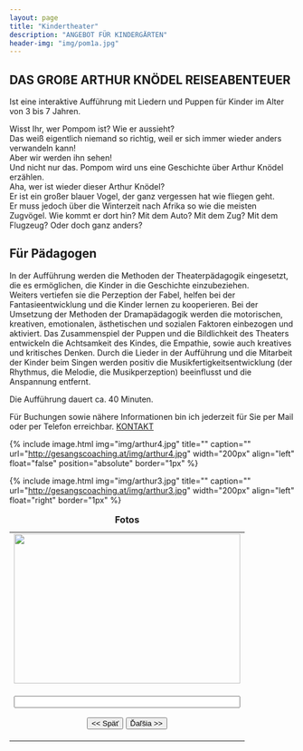 ```yaml
---
layout: page
title: "Kindertheater"
description: "ANGEBOT FÜR KINDERGÄRTEN"
header-img: "img/pom1a.jpg"
---
```

## DAS GROßE ARTHUR KNÖDEL REISEABENTEUER

Ist eine interaktive Aufführung mit  Liedern und Puppen für Kinder im Alter von 3 bis 7 Jahren.<br>

Wisst Ihr, wer Pompom ist? Wie er aussieht? <br>
Das weiß eigentlich niemand so richtig, weil er sich immer wieder anders verwandeln kann! <br>
Aber wir werden ihn sehen! <br>
Und nicht nur das. Pompom wird uns eine Geschichte über Arthur Knödel erzählen. <br>
Aha, wer ist wieder dieser Arthur Knödel? <br>
Er ist ein großer blauer Vogel, der ganz vergessen hat wie fliegen geht. <br>
Er muss jedoch über die Winterzeit nach Afrika so wie die meisten Zugvögel. Wie kommt er dort hin? Mit dem Auto? Mit dem Zug? Mit dem Flugzeug? Oder doch ganz anders?

## Für Pädagogen
In  der Aufführung  werden  die Methoden  der  Theaterpädagogik eingesetzt, die  es  ermöglichen, die Kinder  in  die  Geschichte  einzubeziehen. <br>
Weiters  vertiefen  sie  die Perzeption  der  Fabel,  helfen  bei der Fantasieentwicklung und die Kinder lernen zu kooperieren. Bei der Umsetzung der Methoden der  Dramapädagogik  werden  die motorischen,  kreativen, emotionalen,  ästhetischen  und  sozialen Faktoren einbezogen und aktiviert. 
Das Zusammenspiel der Puppen und die Bildlichkeit des Theaters entwickeln die Achtsamkeit des Kindes, die Empathie, sowie auch kreatives und kritisches Denken.  Durch die Lieder in der Aufführung und die Mitarbeit der Kinder beim Singen werden positiv die Musikfertigkeitsentwicklung  (der  Rhythmus, die  Melodie, die  Musikperzeption)  beeinflusst  und  die Anspannung entfernt. 

Die Aufführung dauert ca. 40 Minuten.  

Für Buchungen sowie nähere Informationen bin ich jederzeit für Sie per Mail oder per Telefon erreichbar.
[KONTAKT](http://gesangscoaching.at/contact/)


{% include image.html
  img="img/arthur4.jpg"
  title=""
  caption=""
  url="http://gesangscoaching.at/img/arthur4.jpg"
  width="200px"
  align="left"
  float="false"
  position="absolute"
  border="1px"
%}

{% include image.html
  img="img/arthur3.jpg"
  title=""
  caption=""
  url="http://gesangscoaching.at/img/arthur3.jpg"
  width="200px"
  align="left"
  float="right"
  border="1px"
%}

<table border="0" cellpadding="0">	
  <caption><strong>Fotos</strong>
  </caption>	
  <center>	
    <tbody>		
      <tr>			
        <td class="rtecenter" width="100%">
          <img _fcksavedurl="http://gesangscoaching.at/img/arthur4.jpg" height="264" name="photoslider" src="http://gesangscoaching.at/img/arthur4.jpg" width="400" /></td>		
      </tr>		
      <tr>			
        <td width="100%">			
          <form method="POST" name="rotater">			
            <div align="center">			
              <center>			
                <p>
<script language="JavaScript1.1">
var photos=new Array()
var text=new Array()
var which=0
var what=0
//Change the below variables to reference your own images. You may have as many images in the slider as you wish
photos[0]="http://gesangscoaching.at/img/arthur3.jpg"        
photos[1]="http://gesangscoaching.at/img/arthur1.jpg"   
//change coresponding description
window.onload=new Function("document.rotater.description.value=text[0]")
function backward(){
if (which>0){
window.status=''
which--
document.images.photoslider.src=photos[which];
what--
document.rotater.description.value=text[what];
}
}
function forward(){
if (which<photos.length-1){
which++
document.images.photoslider.src=photos[which]
what++
document.rotater.description.value=text[what];
}
else window.status='Koniec galérie'
}
function type()
    {
    alert("This textbox will only display default comments")
    }
</script>
                </p>
              </center>			
              <p class="rtecenter">
                <input name="description" size="50" style="width:400px" type="text" />
              </p>			
              <p>
                <input name="B2" onclick="backward()" type="button" value="&lt;&lt; Späť" /> 
                <input name="B1" onclick="forward()" type="button" value="Ďaľšia &gt;&gt;" />
              </p>			
  </center>			
  </div>			
  </form>			</td>		
  </tr>	
  </tbody>
</table>
